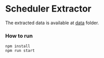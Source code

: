 # Scheduler Extractor
The extracted data is available at [data](/scheduler/data) folder.

### How to run
```shell
npm install
npm run start
```
